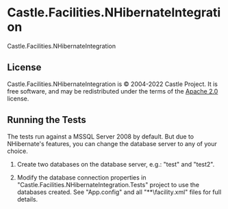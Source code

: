 # Castle.Facilities.NHibernateIntegration

Castle.Facilities.NHibernateIntegration

## License

Castle.Facilities.NHibernateIntegration is &copy; 2004-2022 Castle Project. It is free software, and may be redistributed under the terms of the [Apache 2.0](http://opensource.org/licenses/Apache-2.0) license.

## Running the Tests

The tests run against a MSSQL Server 2008 by default.
But due to NHibernate's features, you can change the database server to any of your choice.

1. Create two databases on the database server, e.g.: "test" and "test2".

2. Modify the database connection properties in "Castle.Facilities.NHibernateIntegration.Tests" project to use the databases created.
   See "App.config" and all "**\facility.xml" files for full details.
